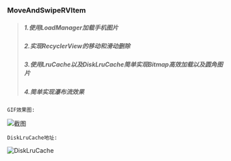 ### MoveAndSwipeRVItem


>##### 1.使用LoadManager加载手机图片
>##### 2.实现RecyclerView的移动和滑动删除
>##### 3.使用LruCache以及DiskLruCache简单实现Bitmap高效加载以及圆角图片
>##### 4.简单实现瀑布流效果
```GIF效果图:```

![截图](https://github.com/Markcz/MoveAndSwipeRVItem/blob/master/art.gif)

```DiskLruCache地址:```

![DiskLruCache](https://github.com/JakeWharton/DiskLruCache)


